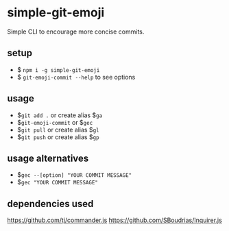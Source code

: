 # simple-git-emoji

Simple CLI to encourage more concise commits.

## setup

* $ `npm i -g simple-git-emoji`
* $ `git-emoji-commit --help` to see options

## usage

* $`git add .` or create alias $`ga`
* $`git-emoji-commit` or $`gec`
* $`git pull` or create alias $`gl`
* $`git push` or create alias $`gp`

## usage alternatives

* $`gec --[option] "YOUR COMMIT MESSAGE"`
* $`gec "YOUR COMMIT MESSAGE"`

## dependencies used

https://github.com/tj/commander.js
https://github.com/SBoudrias/Inquirer.js
